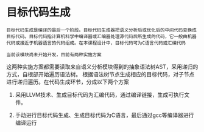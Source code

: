 #   目标代码生成
    目标代码生成是编译的最后一个阶段。目标代码生成器把语义分析后或优化后的中间代码变换成目标代码。目标代码指计算机科学中编译器或汇编器处理源代码后所生成的代码，它一般由机器代码或接近于机器语言的代码组成。在本课程设计中，目标代码可为C语言代码或汇编代码

    当前该模块尚未开始开发，目前有两种实施方案

这两种实施方案都需要读取来自语义分析模块得到的抽象语法树AST，采用递归的方式，自根部开始遍历语法树。
根据语法树节点生成相应的目标代码，对子节点进行递归遍历。在代码生成环节，分成以下两个方案
1.  采用LLVM技术、生成目标代码为汇编代码，通过编译链接，生成可执行文件。
   
2.  手动进行目标代码生成、生成目标代码为C语言，最后通过gcc等编译器进行编译运行
